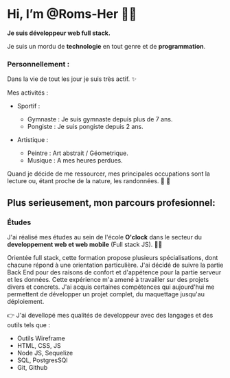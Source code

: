 

# Hi, I’m @Roms-Her 👋😀
**Je suis développeur web full stack.**

  Je suis un mordu de **technologie** en tout genre et de **programmation**. 

  ### Personnellement :
  Dans la vie de tout les jour je suis très actif. ✨

Mes activités :
 - Sportif :
   - Gymnaste : Je suis gymnaste depuis plus de 7 ans.
   - Pongiste : Je suis pongiste depuis 2 ans.

- Artistique :
  - Peintre : Art abstrait / Géometrique.
  - Musique : A mes heures perdues.

Quand je décide de me ressourcer, mes principales occupations sont la lecture ou, étant proche de la nature, les randonnées. 🌿 🌳

## Plus serieusement, mon parcours profesionnel:

  ### Études

J'ai réalisé mes études au sein de l'école **O'clock** dans le secteur du **developpement web et web mobile** (Full stack JS). 🧑‍🎓

Orientée full stack, cette formation propose plusieurs spécialisations, dont chacune répond à une orientation particulière. J'ai décidé de suivre la partie Back End pour des raisons de confort et d'appétence pour la partie serveur et les données. Cette expérience m'a amené à travailler sur des projets divers et concrets. J'ai acquis certaines compétences qui aujourd'hui me permettent de développer un projet complet, du maquettage jusqu'au déploiement.

👉 J'ai devellopé mes qualités de developpeur avec des langages et des outils tels que :

  - Outils Wireframe
  - HTML, CSS, JS
  - Node JS, Sequelize
  - SQL, PostgresSQl
  - Git, Github
